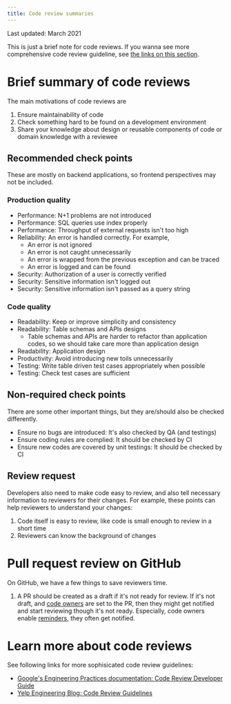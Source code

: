 ```yaml
---
title: Code review summaries
---
```


Last updated: March 2021

This is just a brief note for code reviews.
If you wanna see more comprehensive code review guideline, see [the links on this section](#learn-more-about-code-reviews).


Brief summary of code reviews
====

The main motivations of code reviews are

1. Ensure maintainability of code
1. Check something hard to be found on a development environment
1. Share your knowledge about design or reusable components of code or domain knowledge with a reviewee


Recommended check points
---

These are mostly on backend applications, so frontend perspectives may not be included.

### Production quality

- Performance: N+1 problems are not introduced
- Performance: SQL queries use index properly
- Performance: Throughput of external requests isn't too high
- Reliability: An error is handled correctly. For example,
    - An error is not ignored
	- An error is not caught unnecessarily
	- An error is wrapped from the previous exception and can be traced
	- An error is logged and can be found
- Security: Authorization of a user is correctly verified
- Security: Sensitive information isn't logged out
- Security: Sensitive information isn't passed as a query string

### Code quality

- Readability: Keep or improve simplicity and consistency
- Readability: Table schemas and APIs designs
    - Table schemas and APIs are harder to refactor than application codes, so we should take care more than application design
- Readability: Application design
- Productivity: Avoid introducing new toils unnecessarily
- Testing: Write table driven test cases appropriately when possible
- Testing: Check test cases are sufficient


Non-required check points
---

There are some other important things, but they are/should also be checked differently.

- Ensure no bugs are introduced: It's also checked by QA (and testings)
- Ensure coding rules are complied: It should be checked by CI
- Ensure new codes are covered by unit testings: It should be checked by CI


Review request
---

Developers also need to make code easy to review, and also tell necessary information to reviewers for their changes.
For example, these points can help reviewers to understand your changes:

1. Code itself is easy to review, like code is small enough to review in a short time
1. Reviewers can know the background of changes



Pull request review on GitHub
===

On GitHub, we have a few things to save reviewers time.

1. A PR should be created as a draft if it's not ready for review. If it's not draft, and [code owners](https://github.blog/2017-07-06-introducing-code-owners/) are set to the PR, then they might get notified and start reviewing though it's not ready. Especially, code owners enable [reminders](https://github.blog/2020-04-21-stay-on-top-of-your-code-reviews-with-scheduled-reminders/), they often get notified.



Learn more about code reviews
===
See following links for more sophisicated code review guidelines:

- [Google's Engineering Practices documentation: Code Review Developer Guide](https://google.github.io/eng-practices/review/)
- [Yelp Engineering Blog: Code Review Guidelines](https://engineeringblog.yelp.com/2017/11/code-review-guidelines.html)
